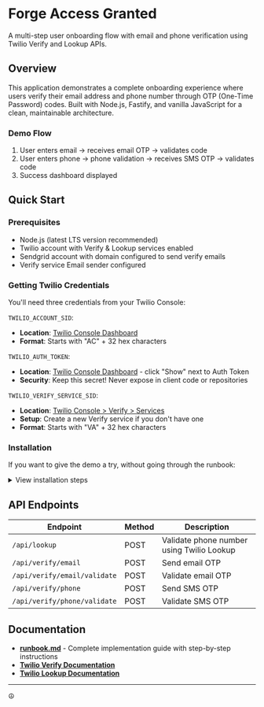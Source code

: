 # Forge Access Granted

A multi-step user onboarding flow with email and phone verification using Twilio Verify and Lookup APIs.

## Overview

This application demonstrates a complete onboarding experience where users verify their email address and phone number through OTP (One-Time Password) codes. Built with Node.js, Fastify, and vanilla JavaScript for a clean, maintainable architecture.

### Demo Flow

1. User enters email → receives email OTP → validates code
2. User enters phone → phone validation → receives SMS OTP → validates code
3. Success dashboard displayed

## Quick Start

### Prerequisites

- Node.js (latest LTS version recommended)
- Twilio account with Verify & Lookup services enabled
- Sendgrid account with domain configured to send verify emails
- Verify service Email sender configured

### Getting Twilio Credentials

You'll need three credentials from your Twilio Console:

`TWILIO_ACCOUNT_SID`:

- **Location**: [Twilio Console Dashboard](https://console.twilio.com/)
- **Format**: Starts with "AC" + 32 hex characters

`TWILIO_AUTH_TOKEN`:

- **Location**: [Twilio Console Dashboard](https://console.twilio.com/) - click "Show" next to Auth Token
- **Security**: Keep this secret! Never expose in client code or repositories

`TWILIO_VERIFY_SERVICE_SID`:

- **Location**: [Twilio Console > Verify > Services](https://console.twilio.com/us1/develop/verify/services)
- **Setup**: Create a new Verify service if you don't have one
- **Format**: Starts with "VA" + 32 hex characters

### Installation

If you want to give the demo a try, without going through the runbook:

<details>
<summary>View installation steps</summary>

1. **Clone the repository**
   ```bash
   git clone <repository-url>
   cd forge-access-granted
   ```

2. **Install dependencies**
   ```bash
   npm install
   ```

3. **Set up environment variables**
   ```bash
   cp .env.example .env
   # Edit .env with your Twilio credentials
   ```

4. **Configure Twilio credentials in `.env`**
   ```env
   TWILIO_ACCOUNT_SID=ACxxxxxxxxxxxxxxxxxxxxxxxxxxxxxxxxx
   TWILIO_AUTH_TOKEN=your_auth_token_here
   TWILIO_VERIFY_SERVICE_SID=VAxxxxxxxxxxxxxxxxxxxxxxxxxxxxxxxxx
   PORT=3000
   ```

5. **Start the server**
   ```bash
   npm start
   ```

6. **Open your browser**
   ```
   http://localhost:3000
   ```
</details>

## API Endpoints

| Endpoint | Method | Description |
|----------|--------|-------------|
| `/api/lookup` | POST | Validate phone number using Twilio Lookup |
| `/api/verify/email` | POST | Send email OTP |
| `/api/verify/email/validate` | POST | Validate email OTP |
| `/api/verify/phone` | POST | Send SMS OTP |
| `/api/verify/phone/validate` | POST | Validate SMS OTP |

## Documentation

- **[runbook.md](./runbook.md)** - Complete implementation guide with step-by-step instructions
- **[Twilio Verify Documentation](https://www.twilio.com/docs/verify)**
- **[Twilio Lookup Documentation](https://www.twilio.com/docs/lookup)**

---

☮️
